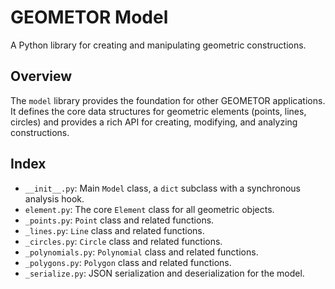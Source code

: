 # GEOMETOR Model

A Python library for creating and manipulating geometric constructions.

## Overview

The `model` library provides the foundation for other GEOMETOR applications. It defines the core data structures for geometric elements (points, lines, circles) and provides a rich API for creating, modifying, and analyzing constructions.

## Index

-   `__init__.py`: Main `Model` class, a `dict` subclass with a synchronous analysis hook.
-   `element.py`: The core `Element` class for all geometric objects.
-   `_points.py`: `Point` class and related functions.
-   `_lines.py`: `Line` class and related functions.
-   `_circles.py`: `Circle` class and related functions.
-   `_polynomials.py`: `Polynomial` class and related functions.
-   `_polygons.py`: `Polygon` class and related functions.
-   `_serialize.py`: JSON serialization and deserialization for the model.
